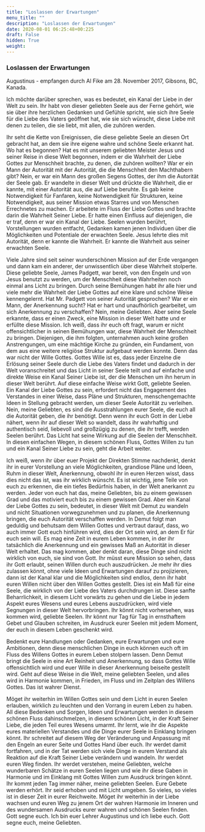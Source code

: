 ```yaml
---
title: "Loslassen der Erwartungen"
menu_title: ""
description: "Loslassen der Erwartungen"
date: 2020-08-01 06:25:48+00:225
draft: False
hidden: True
weight:
---
```

### Loslassen der Erwartungen

Augustinus - empfangen durch Al Fike am 28. November 2017, Gibsons, BC, Kanada.

Ich möchte darüber sprechen, was es bedeutet, ein Kanal der Liebe in der Welt zu sein. Ihr habt von dieser geliebten Seele aus der Ferne gehört, wie sie über ihre herzlichen Gedanken und Gefühle spricht, wie sich ihre Seele für die Liebe des Vaters geöffnet hat, wie sie sich wünscht, diese Liebe mit denen zu teilen, die sie liebt, mit allen, die zuhören werden.

Ihr seht die Kette von Ereignissen, die diese geliebte Seele an diesen Ort gebracht hat, an dem sie ihre eigene wahre und schöne Seele erkannt hat. Wo hat es begonnen? Hat es mit unserem geliebten Meister Jesus und seiner Reise in diese Welt begonnen, indem er die Wahrheit der Liebe Gottes zur Menschheit brachte, zu denen, die zuhören wollten? War er ein Mann der Autorität mit der Autorität, die die Menschheit den Machthabern gibt? Nein, er war ein Mann des großen Segens Gottes, der ihm die Autorität der Seele gab. Er wandelte in dieser Welt und drückte die Wahrheit, die er kannte, mit einer Autorität aus, die auf Liebe beruhte. Es gab keine Notwendigkeit für Fanfaren, keine Notwendigkeit für Strukturen, keine Notwendigkeit, aus seiner Mission etwas Starres und von Menschen Errechnetes zu machen. Er arbeitete im Fluss der Liebe Gottes und brachte darin die Wahrheit Seiner Liebe. Er hatte einen Einfluss auf diejenigen, die er traf, denn er war ein Kanal der Liebe. Seelen wurden berührt, Vorstellungen wurden entfacht, Gedanken kamen jenen Individuen über die Möglichkeiten und Potentiale der erwachten Seele. Jesus lehrte dies mit Autorität, denn er kannte die Wahrheit. Er kannte die Wahrheit aus seiner erwachten Seele.

Viele Jahre sind seit seiner wunderschönen Mission auf der Erde vergangen und dann kam ein anderer, der unwissentlich über diese Wahrheit stolperte. Diese geliebte Seele, James Padgett, war bereit, von den Engeln und von Jesus benutzt zu werden, um der Menschheit diese Wahrheiten noch einmal ans Licht zu bringen. Durch seine Bemühungen habt ihr alle hier und viele mehr die Wahrheit der Liebe Gottes auf eine klare und schöne Weise kennengelernt. Hat Mr. Padgett von seiner Autorität gesprochen? War er ein Mann, der Anerkennung sucht? Hat er hart und unaufhörlich gearbeitet, um sich Anerkennung zu verschaffen? Nein, meine Geliebten. Aber seine Seele erkannte, dass er einen Zweck, eine Mission in dieser Welt hatte und er erfüllte diese Mission. Ich weiß, dass ihr euch oft fragt, warum er nicht offensichtlicher in seinen Bemühungen war, diese Wahrheit der Menschheit zu bringen. Diejenigen, die ihm folgten, unternahmen auch keine großen Anstrengungen, um eine mächtige Kirche zu gründen, ein Fundament, von dem aus eine weitere religiöse Struktur aufgebaut werden konnte. Denn das war nicht der Wille Gottes. Gottes Wille ist es, dass jeder Einzelne die Erlösung seiner Seele durch die Liebe des Vaters findet und dadurch in der Welt voranschreitet und das Licht in seiner Seele teilt und auf einfache und direkte Weise ein Kanal Seiner Liebe ist, der die Menschen um ihn herum in dieser Welt berührt. Auf diese einfache Weise wirkt Gott, geliebte Seelen. Ein Kanal der Liebe Gottes zu sein, erfordert nicht das Engagement des Verstandes in einer Weise, dass Pläne und Strukturen, menschengemachte Ideen in Stellung gebracht werden, um dieser Seele Autorität zu verleihen. Nein, meine Geliebten, es sind die Ausstrahlungen eurer Seele, die euch all die Autorität geben, die ihr benötigt. Denn wenn ihr euch Gott in der Liebe nähert, wenn ihr auf dieser Welt so wandelt, dass ihr wahrhaftig und authentisch seid, liebevoll und großzügig zu denen, die ihr trefft, werden Seelen berührt. Das Licht hat seine Wirkung auf die Seelen der Menschheit. In diesen einfachen Wegen, in diesem schönen Fluss, Gottes Willen zu tun und ein Kanal Seiner Liebe zu sein, geht die Arbeit weiter.

Ich weiß, wenn ihr über euer Projekt der Direkten Stimme nachdenkt, denkt ihr in eurer Vorstellung an viele Möglichkeiten, grandiose Pläne und Ideen, Ruhm in dieser Welt, Anerkennung, obwohl ihr in euren Herzen wisst, dass dies nicht das ist, was ihr wirklich wünscht. Es ist wichtig, jene Teile von euch zu erkennen, die ein tiefes Bedürfnis haben, in der Welt anerkannt zu werden. Jeder von euch hat das, meine Geliebten, bis zu einem gewissen Grad und das motiviert euch bis zu einem gewissen Grad. Aber ein Kanal der Liebe Gottes zu sein, bedeutet, in dieser Welt mit Demut zu wandeln und nicht Situationen vorwegzunehmen und zu planen, die Anerkennung bringen, die euch Autorität verschaffen werden. In Demut folgt man geduldig und behutsam dem Willen Gottes und vertraut darauf, dass, wo auch immer Gott euch hinführen wird, dies der Ort sein wird, an dem Er für euch sein will. Es mag eine Zeit in eurem Leben kommen, in der ihr tatsächlich die Anerkennung und ein gewisses Maß an Autorität in dieser Welt erhaltet. Das mag kommen, aber denkt daran, diese Dinge sind nicht wirklich von euch, sie sind von Gott. Ihr müsst eure Mission so sehen, dass ihr Gott erlaubt, seinen Willen durch euch auszudrücken. Je mehr ihr dies zulassen könnt, ohne viele Ideen und Erwartungen darauf zu projizieren, dann ist der Kanal klar und die Möglichkeiten sind endlos, denn ihr habt euren Willen nicht über den Willen Gottes gestellt. Dies ist ein Maß für eine Seele, die wirklich von der Liebe des Vaters durchdrungen ist. Diese sanfte Beharrlichkeit, in diesem Licht vorwärts zu gehen und die Liebe in jedem Aspekt eures Wesens und eures Lebens auszudrücken, wird viele Segnungen in dieser Welt hervorbringen. Ihr könnt nicht vorhersehen, was kommen wird, geliebte Seelen. Ihr könnt nur Tag für Tag in ernsthaftem Gebet und Glauben schreiten, im Ausdruck eurer Seelen mit jedem Moment, der euch in diesem Leben geschenkt wird.

Bedenkt eure Handlungen oder Gedanken, eure Erwartungen und eure Ambitionen, denn diese menschlichen Dinge in euch können euch oft im Fluss des Willens Gottes in eurem Leben stolpern lassen. Denn Demut bringt die Seele in eine Art Reinheit und Anerkennung, so dass Gottes Wille offensichtlich wird und euer Wille in dieser Anerkennung beiseite gestellt wird. Geht auf diese Weise in die Welt, meine geliebten Seelen, und alles wird in Harmonie kommen, in Frieden, im Fluss und im Zeitplan des Willens Gottes. Das ist wahrer Dienst.

Möget ihr weiterhin im Willen Gottes sein und dem Licht in euren Seelen erlauben, wirklich zu leuchten und den Vorrang in eurem Leben zu haben. All diese Bedenken und Sorgen, Ideen und Erwartungen werden in diesem schönen Fluss dahinschmelzen, in diesem schönen Licht, in der Kraft Seiner Liebe, die jeden Teil eures Wesens umarmt. Ihr lernt, wie ihr die Aspekte eures materiellen Verstandes und die Dinge eurer Seele in Einklang bringen könnt. Ihr schreitet auf diesem Weg der Veränderung und Anpassung mit den Engeln an eurer Seite und Gottes Hand über euch. Ihr werdet damit fortfahren, und in der Tat werden sich viele Dinge in eurem Verstand als Reaktion auf die Kraft Seiner Liebe verändern und wandeln. Ihr werdet euren Weg finden. Ihr werdet verstehen, meine Geliebten, welche wunderbaren Schätze in euren Seelen liegen und wie ihr diese Gaben in Harmonie und im Einklang mit Gottes Willen zum Ausdruck bringen könnt. Ihr kommt jeden Tag immer näher, meine geliebten Seelen. Eure Gebete werden erhört. Ihr seid erhoben und mit Licht umgeben. So vieles, so vieles ist in dieser Zeit in eurer Reichweite. Möget ihr weiterhin in der Liebe wachsen und euren Weg zu jenem Ort der wahren Harmonie im Inneren und des wundersamen Ausdrucks eurer wahren und schönen Seelen finden. Gott segne euch. Ich bin euer Lehrer Augustinus und ich liebe euch. Gott segne euch, meine Geliebten.
